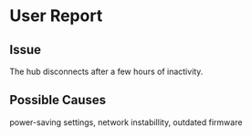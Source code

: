# User Report

## Issue
The hub disconnects after a few hours of inactivity.

## Possible Causes
power-saving settings, network instabillity, outdated firmware
